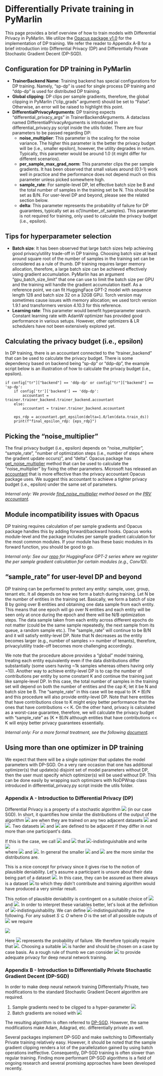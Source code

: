 # Differentially Private training in PyMarlin

This page provides a brief overview of how to train models with Differential Privacy in PyMarlin.
We utilize the [Opacus package v1.0](https://opacus.ai/) for the implementation of DP training.
We refer the reader to Appendix A-B for a brief introduction into Differential Privacy (DP) and Differentially Private Stochastic Gradient Decent (DP-SGD).

## Configuration for DP training in PyMarlin
- **TrainerBackend Name**: Training backend has special configurations for DP training.
Namely, “sp-dp” is used for single process DP training and “ddp-dp” is used for distributed DP training.
- **Global clipping**: DP clips per sample gradients, therefore, the global clipping in PyMarlin (“clip_grads” argument) should be set to “False”.
Otherwise, an error will be raised to highlight this point.
- **DifferentialPrivacyArguments**: DP training expects “differential_privacy_args” in TrainerBackendArguments.
A dataclass named DifferentialPrivacyArguments is introduced in differential_privacy.py script inside the utils folder.
There are four parameters to be passed regarding DP:
    - **noise_multiplier**: This parameter is the scaling for the noise variance.
    The higher this parameter is the better the privacy budget will be (i.e., smaller epsilon), however, the utility degrades in return.
    Typically, this parameter would be around 1.0 (it might differ for different scenarios).
    - **per_sample_max_grad_norm**: This parameter clips the per sample gradients.
    It has been observed that small values around (0.1-1) work well in practice and the performance does not depend much on this parameter unless picked somewhere high.
    - **sample_rate**: For sample-level DP, let effective batch size be B and the total number of samples in the training set be N.
    This should be set as B/N.
    For user-level DP and beyond, please see the related section below.
    - **delta**:
    This parameter represents the probability of failure for DP guarantees, typically set as o(1/number_of_samples).
    This parameter is not required for training, only used to calculate the privacy budget (i.e., epsilon).

## Tips for hyperparameter selection 

- **Batch size**: It has been observed that large batch sizes help achieving good privacy/utility trade-off in DP training.
Choosing batch size at least around square root of the number of samples in the training set can be considered as a rule of thumb.
DP training requires larger memory allocation, therefore, a large batch size can be achieved effectively using gradient accumulation.
PyMarlin has an argument “gpu_batch_size_limit” that one can use to limit the batch size per GPU and the training will handle the gradient accumulation itself.
As a reference point, we can fit HuggingFace GPT-2 model with sequence length 128 and batch size 32 on a 32GB GPU.
Torch version may sometimes cause issues with memory allocation; we used torch version 1.9.1 and transformers version 4.10.3 for this reference. 
- **Learning rate**: This parameter would benefit hyperparameter search.
Constant learning rate with AdamW optimizer has provided good performance in various setups.
However, other optimizers & LR schedulers have not been extensively explored yet. 

## Calculating the privacy budget (i.e., epsilon) 

In DP training, there is an accountant connected to the “trainer_backend” that can be used to calculate the privacy budget.
There is some dependency based on backend being “sp-dp” or “ddp-dp”, the example script below is an illustration of how to calculate the privacy budget (i.e., epsilon).
```
if config["tr"]["backend"] == 'ddp-dp' or config["tr"]["backend"] == 'sp-dp':
    if config['tr']['backend'] == 'ddp-dp':
        accountant = trainer.trainer_backend.trainer_backend.accountant
    else:
        accountant = trainer.trainer_backend.accountant

    eps_rdp = accountant.get_epsilon(delta=1.0/len(data.train_ds))
    print(f"final_epsilon_rdp: {eps_rdp}")
```

## Picking the “noise_multiplier” 

The final privacy budget (i.e., epsilon) depends on “noise_multiplier”, “sample_rate”, "number of optimization steps (i.e., number of steps where the gradient update occurs)”, and “delta”. 
Opacus package has [get_noise_multiplier](https://github.com/pytorch/opacus/blob/ce7b6464688227818595fce7851b96cfec55de00/opacus/accountants/utils.py#L29) method that can be used to calculate the “noise_multiplier” by fixing the other parameters. 
Microsoft has released an [accountant](https://github.com/microsoft/prv_accountant) that is more effective than the privacy accountant Opacus package uses. 
We suggest this accountant to achieve a tighter privacy budget (i.e., epsilon) under the same set of parameters.

*Internal only: We provide [find_noise_multiplier](https://dev.azure.com/ii-m365/PPML/_git/opacus-utils?path=/src/opacus_utils/dp_utils.py) method based on the [PRV accountant](https://github.com/microsoft/prv_accountant).*

## Module incompatibility issues with Opacus 

DP training requires calculation of per sample gradients and Opacus package handles this by adding forward/backward hooks.
Opacus works module-level and the package includes per sample gradient calculation for the most common modules.
If your module has these basic modules in its forward function, you should be good to go.

*Internal only: See our [repo](https://dev.azure.com/ii-m365/PPML/_git/opacus-utils) for HuggingFace GPT-2 series where we register the per sample gradient calculation for certain modules (e.g., Conv1D).*

## “sample_rate” for user-level DP and beyond 

DP training can be performed to protect any entity: sample, user, group, tenant etc.
It all depends on how we form a batch during training.
Let N be the number of entities in the training set.
Basically, we form a batch of size B by going over B entities and obtaining one data sample from each entity.
This means that one epoch will go over N entities and each entity will be seen only at once during the epoch and there will be N/B optimization steps.
The data sample taken from each entity across different epochs do not matter (could be the same sample repeatedly, the next sample from its queue, a random sample etc.).
The “sample_rate” will continue to be B/N and it will satisfy entity-level DP.
Note that N decreases as the entity becomes larger (e.g., number of samples >> number of tenants), therefore, privacy/utility trade-off becomes more challenging accordingly.

We note that the procedure above provides a “global” model training, treating each entity equivalently even if the data distributions differ substantially (some users having ~1k samples whereas others having only ~10).
Another way to achieve entity-level DP is to cap the number of contributions per entity by some constant K and continue the training just like sample-level DP.
In this case, the total number of samples in the training set will depend on both the number of entities and the cap K; let it be N and batch size be B.
The “sample_rate” in this case will be equal to (K * B)/N and this procedure will also provide entity-level DP.
Note that here entities that have contributions close to K might enjoy better performance than the ones that have contributions << K.
On the other hand, privacy is calculated as a worst-case guarantee, therefore, we will calculate the privacy budget with “sample_rate” as (K * B)/N although entities that have contributions << K will enjoy better privacy guarantees essentially. 

*Internal only: For a more formal treatment, see the following [document](https://microsoft-my.sharepoint.com/:b:/p/sigopi/EVDYL97UflFIgq2VlvC414UBhj3MBBSm1n40EcCE78PByw?e=tHnbrH).* 

## Using more than one optimizer in DP training 

We expect that there will be a single optimizer that updates the model parameters with DP-SGD.
On a very rare occasion that one has additional optimizer(s) that update(s) disjoint set of model parameters without DP, then the user must specify which optimizer(s) will be used without DP.
This can be done easily by wrapping such optimizers with NoDPWrap class introduced in differential_privacy.py script inside the utils folder.

### Appendix A - Introduction to Differential Privacy (DP)

Differential Privacy is a property of a stochastic algorithm <img src="https://render.githubusercontent.com/render/math?math=\mathcal{A}"> (in our case SGD).
In short, it quantifies how similar the distributions of the output of the algorithm <img src="https://render.githubusercontent.com/render/math?math=\mathcal{A}"> are when they are trained on any two adjacent datasets <img src="https://render.githubusercontent.com/render/math?math=D"> and <img src="https://render.githubusercontent.com/render/math?math=D'">.
Two datasets <img src="https://render.githubusercontent.com/render/math?math=D"> and <img src="https://render.githubusercontent.com/render/math?math=D'"> are defined to be adjacent if they differ in not more than one participant's data.

If this is the case, we call <img src="https://render.githubusercontent.com/render/math?math=\mathcal{A}(D)"> and <img src="https://render.githubusercontent.com/render/math?math=\mathcal{A}(D')"> that <img src="https://render.githubusercontent.com/render/math?math=(\varepsilon, \delta)">-indistinguishable and write  
<img src="https://render.githubusercontent.com/render/math?math=\mathcal{A}(D) \approx_{\varepsilon, \delta} \mathcal{A}(D')">  
where <img src="https://render.githubusercontent.com/render/math?math=\varepsilon > 0"> and <img src="https://render.githubusercontent.com/render/math?math=\delta \in [0,1]">.
In general the smaller <img src="https://render.githubusercontent.com/render/math?math=\varepsilon"> and <img src="https://render.githubusercontent.com/render/math?math=\delta"> are the more similar the distributions are.

This is a nice concept for privacy since it gives rise to the notion of plausible deniability.
Let's assume a participant is unsure about their data being part of a dataset <img src="https://render.githubusercontent.com/render/math?math=D">.
In this case, they can be assured as there always is a dataset <img src="https://render.githubusercontent.com/render/math?math=D'"> to which they didn't contribute and training algorithm would have produced a very similar result.

This notion of plausible deniability is contingent on a suitable choice of <img src="https://render.githubusercontent.com/render/math?math=\varepsilon"> and <img src="https://render.githubusercontent.com/render/math?math=\delta">.
In order to interpret these variables better, let's look at the definition of <img src="https://render.githubusercontent.com/render/math?math=(\varepsilon, \delta)">-indistinguishability.
We can define <img src="https://render.githubusercontent.com/render/math?math=(\varepsilon, \delta)">-indistinguishability as the following.
For any subset $S \subseteq O$ where $O$ is the set of all possible outputs of <img src="https://render.githubusercontent.com/render/math?math=\mathcal{A}"> we require  
  
<img src="https://render.githubusercontent.com/render/math?math=\text{Pr}(\mathcal{A}(D) \in S) \leq \text{e}^{\varepsilon} \text{Pr}(\mathcal{A}(D') \in S) + \delta">  
  
Here <img src="https://render.githubusercontent.com/render/math?math=\delta"> represents the probability of failure.
We therefore typically require that <img src="https://render.githubusercontent.com/render/math?math=\delta \ll |D|^{-1}">.
Choosing a suitable <img src="https://render.githubusercontent.com/render/math?math=\varepsilon"> is harder and should be chosen on a case by case basis.
As a rough rule of thumb we can consider <img src="https://render.githubusercontent.com/render/math?math=\varepsilon < 4"> to provide adequate privacy for deep neural network training.

### Appendix B - Introduction to Differentially Private Stochastic Gradient Decent (DP-SGD)

In order to make deep neural network training Differentially Private, two modifications to the standard Stochastic Gradient Decent algorithm are required.

1. Sample gradients need to be clipped to a hyper-parameter <img src="https://render.githubusercontent.com/render/math?math=C">
2. Batch gradients are noised with <img src="https://render.githubusercontent.com/render/math?math=C \sigma \mathcal{N}(0,1)">

The resulting algorithm is often referred to [DP-SGD](https://arxiv.org/pdf/1607.00133.pdf).
However, the same modifications make Adam, Adagrad, etc. differentially private as well.

Several packages implement DP-SGD and make switching to Differentially Private training relatively easy.
However, it should be noted that the sample gradient clipping renders a lot of the parallelization gained by using batch operations ineffective.
Consequently, DP-SGD training is often slower than regular training.
Finding more performant DP-SGD algorithms is a field of ongoing research and several promising approaches have been developed recently.
 





 





